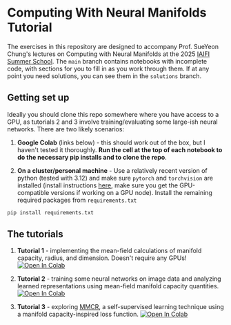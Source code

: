 # Computing With Neural Manifolds Tutorial
The exercises in this repository are designed to accompany Prof. SueYeon Chung's lectures on Computing with Neural Manifolds at the 2025 [IAIFI Summer School](https://iaifi.org/phd-summer-school.html). The `main` branch contains notebooks with incomplete code, with sections for you to fill in as you work through them. If at any point you need solutions, you can see them in the `solutions` branch.

## Getting set up
Ideally you should clone this repo somewhere where you have access to a GPU, as tutorials 2 and 3 involve training/evaluating some large-ish neural networks. There are two likely scenarios:

1. **Google Colab** (links below) - this should work out of the box, but I haven't tested it thoroughly. **Run the cell at the top of each notebook to do the necessary pip installs and to clone the repo**.

2. **On a cluster/personal machine** - Use a relatively recent version of python (tested with 3.12) and make sure `pytorch` and `torchvision` are installed (install instructions [here](https://pytorch.org/), make sure you get the GPU-compatible versions if working on a GPU node). Install the remaining required packages from `requirements.txt`
```bash
pip install requirements.txt
```

## The tutorials

1. **Tutorial 1** - implementing the mean-field calculations of manifold capacity, radius, and dimension. Doesn't require any GPUs! <a target="_blank" href="https://colab.research.google.com/github/SamBT/manifold-capacity-tutorial-iaifi25/blob/main/Tutorial_1_theory.ipynb"> 
    <img src="https://colab.research.google.com/assets/colab-badge.svg" alt="Open In Colab"/>
</a>

2. **Tutorial 2** - training some neural networks on image data and analyzing learned representations using mean-field manifold capacity quantities. <a target="_blank" href="https://colab.research.google.com/github/SamBT/manifold-capacity-tutorial-iaifi25/blob/main/Tutorial_2_neuralNets.ipynb"> 
    <img src="https://colab.research.google.com/assets/colab-badge.svg" alt="Open In Colab"/> 
</a>

3. **Tutorial 3** - exploring [MMCR](https://arxiv.org/abs/2303.03307), a self-supervised learning technique using a manifold capacity-inspired loss function. <a target="_blank" href="https://colab.research.google.com/github/SamBT/manifold-capacity-tutorial-iaifi25/blob/main/Tutorial_3_MMCR.ipynb"> <img src="https://colab.research.google.com/assets/colab-badge.svg" alt="Open In Colab"/> </a>